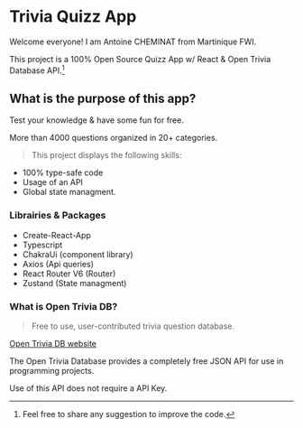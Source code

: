# Trivia Quizz App

Welcome everyone! I am Antoine CHEMINAT from Martinique FWI.

This project is a 100% Open Source Quizz App w/ React & Open Trivia Database API.[^1]

[^1]: Feel free to share any suggestion to improve the code.

## What is the purpose of this app?

Test your knowledge & have some fun for free.

More than 4000 questions organized in 20+ categories.

> This project displays the following skills:

- 100% type-safe code
- Usage of an API
- Global state managment.

### Librairies & Packages

- Create-React-App
- Typescript
- ChakraUi (component library)
- Axios (Api queries)
- React Router V6 (Router)
- Zustand (State managment)

### What is Open Trivia DB?

> Free to use, user-contributed trivia question database.

[Open Trivia DB website](https://opentdb.com/)

The Open Trivia Database provides a completely free JSON API for use in programming projects.

Use of this API does not require a API Key.
